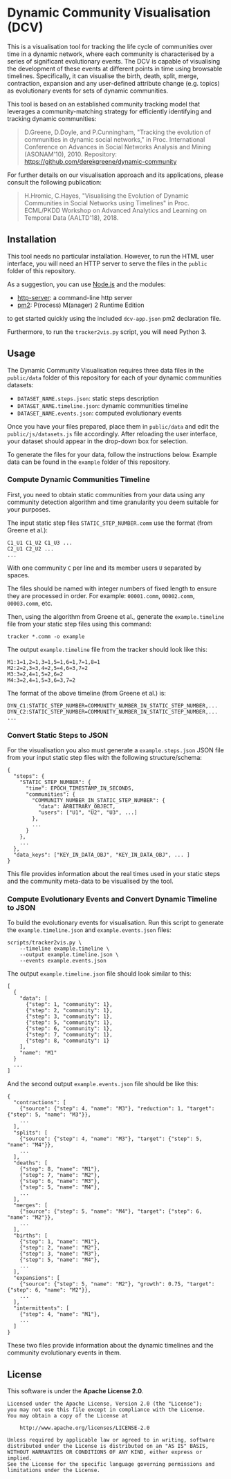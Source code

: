 # Dynamic Community Visualisation (DCV)

This is a visualisation tool for tracking the life cycle of communities over time in a dynamic network, where each community is characterised by a series of significant evolutionary events.
The DCV is capable of visualising the development of these events at different points in time using browsable timelines.
Specifically, it can visualise the birth, death, split, merge, contraction, expansion and any user-defined attribute change (e.g. topics) as evolutionary events for sets of dynamic communities.

This tool is based on an established community tracking model that leverages a community-matching strategy for efficiently identifying and tracking dynamic communities:

> D.Greene, D.Doyle, and P.Cunningham, "Tracking the evolution of communities in dynamic
> social networks," in Proc. International Conference on Advances in Social Networks
> Analysis and Mining (ASONAM'10), 2010.
> Repository: <https://github.com/derekgreene/dynamic-community>

For further details on our visualisation approach and its applications, please consult the following publication:

> H.Hromic, C.Hayes, "Visualising the Evolution of Dynamic Communities in Social
> Networks using Timelines" in Proc. ECML/PKDD Workshop on Advanced Analytics and
> Learning on Temporal Data (AALTD'18), 2018.

## Installation

This tool needs no particular installation. However, to run the HTML user interface, you will need an HTTP server to serve the files in the `public` folder of this repository.

As a suggestion, you can use [Node.js](https://nodejs.org/) and the modules:

* [http-server](https://npmjs.com/package/http-server): a command-line http server
* [pm2](https://npmjs.com/package/pm2): P(rocess) M(anager) 2 Runtime Edition

to get started quickly using the included `dcv-app.json` pm2 declaration file.

Furthermore, to run the `tracker2vis.py` script, you will need Python 3.

## Usage

The Dynamic Community Visualisation requires three data files in the `public/data` folder of this repository for each of your dynamic communities datasets:

* `DATASET_NAME.steps.json`: static steps description
* `DATASET_NAME.timeline.json`: dynamic communities timeline
* `DATASET_NAME.events.json`: computed evolutionary events

Once you have your files prepared, place them in `public/data` and edit the `public/js/datasets.js` file accordingly.
After reloading the user interface, your dataset should appear in the drop-down box for selection.

To generate the files for your data, follow the instructions below. Example data can be found in the `example` folder of this repository.

### Compute Dynamic Communities Timeline

First, you need to obtain static communities from your data using any community detection algorithm and time granularity you deem suitable for your purposes.

The input static step files `STATIC_STEP_NUMBER.comm` use the format (from Greene et al.):

    C1_U1 C1_U2 C1_U3 ...
    C2_U1 C2_U2 ...
    ...

With one community `C` per line and its member users `U` separated by spaces.

The files should be named with integer numbers of fixed length to ensure they are processed in order. For example: `00001.comm`, `00002.comm`, `00003.comm`, etc.

Then, using the algorithm from Greene et al., generate the `example.timeline` file from your static step files using this command:

    tracker *.comm -o example

The output `example.timeline` file from the tracker should look like this:

    M1:1=1,2=1,3=1,5=1,6=1,7=1,8=1
    M2:2=2,3=3,4=2,5=4,6=3,7=2
    M3:3=2,4=1,5=2,6=2
    M4:3=2,4=1,5=3,6=3,7=2

The format of the above timeline (from Greene et al.) is:

    DYN_C1:STATIC_STEP_NUMBER=COMMUNITY_NUMBER_IN_STATIC_STEP_NUMBER,...
    DYN_C2:STATIC_STEP_NUMBER=COMMUNITY_NUMBER_IN_STATIC_STEP_NUMBER,...
    ...

### Convert Static Steps to JSON

For the visualisation you also must generate a `example.steps.json` JSON file from your input static step files with the following structure/schema:

    {
      "steps": {
        "STATIC_STEP_NUMBER": {
          "time": EPOCH_TIMESTAMP_IN_SECONDS,
          "communities": {
            "COMMUNITY_NUMBER_IN_STATIC_STEP_NUMBER": {
              "data": ARBITRARY_OBJECT,
              "users": ["U1", "U2", "U3", ...]
            },
            ...
          }
        },
        ...
      },
      "data_keys": ["KEY_IN_DATA_OBJ", "KEY_IN_DATA_OBJ", ... ]
    }

This file provides information about the real times used in your static steps and the community meta-data to be visualised by the tool.

### Compute Evolutionary Events and Convert Dynamic Timeline to JSON

To build the evolutionary events for visualisation. Run this script to generate the `example.timeline.json` and `example.events.json` files:

    scripts/tracker2vis.py \
        --timeline example.timeline \
        --output example.timeline.json \
        --events example.events.json

The output `example.timeline.json` file should look similar to this:

    [
      {
        "data": [
          {"step": 1, "community": 1},
          {"step": 2, "community": 1},
          {"step": 3, "community": 1},
          {"step": 5, "community": 1},
          {"step": 6, "community": 1},
          {"step": 7, "community": 1},
          {"step": 8, "community": 1}
        ],
        "name": "M1"
      }
      ...
    ]

And the second output `example.events.json` file should be like this:

    {
      "contractions": [
        {"source": {"step": 4, "name": "M3"}, "reduction": 1, "target": {"step": 5, "name": "M3"}},
        ...
      ],
      "splits": [
        {"source": {"step": 4, "name": "M3"}, "target": {"step": 5, "name": "M4"}},
        ...
      ],
      "deaths": [
        {"step": 8, "name": "M1"},
        {"step": 7, "name": "M2"},
        {"step": 6, "name": "M3"},
        {"step": 5, "name": "M4"},
        ...
      ],
      "merges": [
        {"source": {"step": 5, "name": "M4"}, "target": {"step": 6, "name": "M2"}},
        ...
      ],
      "births": [
        {"step": 1, "name": "M1"},
        {"step": 2, "name": "M2"},
        {"step": 3, "name": "M3"},
        {"step": 5, "name": "M4"},
        ...
      ],
      "expansions": [
        {"source": {"step": 5, "name": "M2"}, "growth": 0.75, "target": {"step": 6, "name": "M2"}},
        ...
      ],
      "intermittents": [
        {"step": 4, "name": "M1"},
        ...
      ]
    }

These two files provide information about the dynamic timelines and the community evolutionary events in them.

## License

This software is under the **Apache License 2.0**.

    Licensed under the Apache License, Version 2.0 (the "License");
    you may not use this file except in compliance with the License.
    You may obtain a copy of the License at

        http://www.apache.org/licenses/LICENSE-2.0

    Unless required by applicable law or agreed to in writing, software
    distributed under the License is distributed on an "AS IS" BASIS,
    WITHOUT WARRANTIES OR CONDITIONS OF ANY KIND, either express or implied.
    See the License for the specific language governing permissions and
    limitations under the License.

